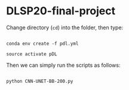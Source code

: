 # DLSP20-final-project



Change directory (`cd`) into the folder, then type:



```

conda env create -f pdl.yml

source activate pDL

```



Then we can simply run the scripts as follows:

```

python CNN-UNET-BB-200.py

```
